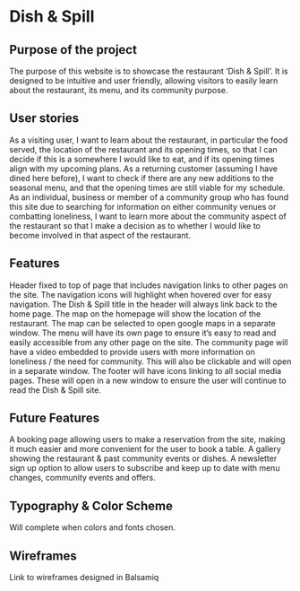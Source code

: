 # Dish & Spill

## Purpose of the project
The purpose of this website is to showcase the restaurant ‘Dish & Spill’. It is designed to be intuitive and user friendly, allowing visitors to easily learn about the restaurant, its menu, and its community purpose.  

## User stories
As a visiting user, I want to learn about the restaurant, in particular the food served, the location of the restaurant and its opening times, so that I can decide if this is a somewhere I would like to eat, and if its opening times align with my upcoming plans.
As a returning customer (assuming I have dined here before), I want to check if there are any new additions to the seasonal menu, and that the opening times are still viable for my schedule.
As an individual, business or member of a community group who has found this site due to searching for information on either community venues or combatting loneliness, I want to learn more about the community aspect of the restaurant so that I make a decision as to whether I would like to become involved in that aspect of the restaurant.

## Features
Header fixed to top of page that includes navigation links to other pages on the site. 
The navigation icons will highlight when hovered over for easy navigation.
The Dish & Spill title in the header will always link back to the home page.
The map on the homepage will show the location of the restaurant. The map can be selected to open google maps in a separate window.
The menu will have its own page to ensure it’s easy to read and easily accessible from any other page on the site.
The community page will have a video embedded to provide users with more information on loneliness / the need for community. This will also be clickable and will open in a separate window.
The footer will have icons linking to all social media pages. These will open in a new window to ensure the user will continue to read the Dish & Spill site.

## Future Features
A booking page allowing users to make a reservation from the site, making it much easier and more convenient for the user to book a table.
A gallery showing the restaurant & past community events or dishes.
A newsletter sign up option to allow users to subscribe and keep up to date with menu changes, community events and offers.

## Typography & Color Scheme
Will complete when colors and fonts chosen.

## Wireframes
Link to wireframes designed in Balsamiq
